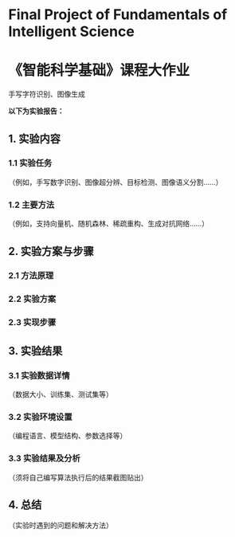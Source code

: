 # Final Project of Fundamentals of Intelligent Science

# 《智能科学基础》课程大作业

手写字符识别、图像生成

**以下为实验报告：**

## 1.  实验内容

### 1.1 实验任务

（例如，手写数字识别、图像超分辨、目标检测、图像语义分割……）



### 1.2 主要方法

（例如，支持向量机、随机森林、稀疏重构、生成对抗网络……）

 

## 2.  实验方案与步骤



### 2.1 方法原理

 

### 2.2 实验方案

 

### 2.3 实现步骤

 

## 3.  实验结果



### 3.1 实验数据详情

（数据大小、训练集、测试集等）

 

### 3.2 实验环境设置

（编程语言、模型结构、参数选择等）

 

### 3.3 实验结果及分析

（须将自己编写算法执行后的结果截图贴出）

 

## 4.  总结

（实验时遇到的问题和解决方法）